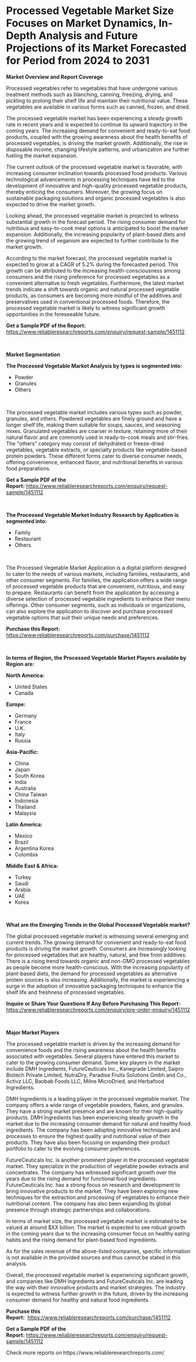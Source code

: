 <p><h1>Processed Vegetable Market Size Focuses on Market Dynamics, In-Depth Analysis and Future Projections of its Market Forecasted for Period from 2024 to 2031</h1></p><p><strong>Market Overview and Report Coverage</strong></p>
<p><p>Processed vegetables refer to vegetables that have undergone various treatment methods such as blanching, canning, freezing, drying, and pickling to prolong their shelf life and maintain their nutritional value. These vegetables are available in various forms such as canned, frozen, and dried.</p><p>The processed vegetable market has been experiencing a steady growth rate in recent years and is expected to continue its upward trajectory in the coming years. The increasing demand for convenient and ready-to-eat food products, coupled with the growing awareness about the health benefits of processed vegetables, is driving the market growth. Additionally, the rise in disposable income, changing lifestyle patterns, and urbanization are further fueling the market expansion.</p><p>The current outlook of the processed vegetable market is favorable, with increasing consumer inclination towards processed food products. Various technological advancements in processing techniques have led to the development of innovative and high-quality processed vegetable products, thereby enticing the consumers. Moreover, the growing focus on sustainable packaging solutions and organic processed vegetables is also expected to drive the market growth.</p><p>Looking ahead, the processed vegetable market is projected to witness substantial growth in the forecast period. The rising consumer demand for nutritious and easy-to-cook meal options is anticipated to boost the market expansion. Additionally, the increasing popularity of plant-based diets and the growing trend of veganism are expected to further contribute to the market growth.</p><p>According to the market forecast, the processed vegetable market is expected to grow at a CAGR of 5.2% during the forecasted period. This growth can be attributed to the increasing health-consciousness among consumers and the rising preference for processed vegetables as a convenient alternative to fresh vegetables. Furthermore, the latest market trends indicate a shift towards organic and natural processed vegetable products, as consumers are becoming more mindful of the additives and preservatives used in conventional processed foods. Therefore, the processed vegetable market is likely to witness significant growth opportunities in the foreseeable future.</p></p>
<p><strong>Get a Sample PDF of the Report:</strong> <a href="https://www.reliableresearchreports.com/enquiry/request-sample/1451112">https://www.reliableresearchreports.com/enquiry/request-sample/1451112</a></p>
<p>&nbsp;</p>
<p><strong>Market Segmentation</strong></p>
<p><strong>The Processed Vegetable Market Analysis by types is segmented into:</strong></p>
<p><ul><li>Powder</li><li>Granules</li><li>Others</li></ul></p>
<p>&nbsp;</p>
<p><p>The processed vegetable market includes various types such as powder, granules, and others. Powdered vegetables are finely ground and have a longer shelf life, making them suitable for soups, sauces, and seasoning mixes. Granulated vegetables are coarser in texture, retaining more of their natural flavor and are commonly used in ready-to-cook meals and stir-fries. The "others" category may consist of dehydrated or freeze-dried vegetables, vegetable extracts, or specialty products like vegetable-based protein powders. These different forms cater to diverse consumer needs, offering convenience, enhanced flavor, and nutritional benefits in various food preparations.</p></p>
<p><strong>Get a Sample PDF of the Report:</strong>&nbsp;<a href="https://www.reliableresearchreports.com/enquiry/request-sample/1451112">https://www.reliableresearchreports.com/enquiry/request-sample/1451112</a></p>
<p>&nbsp;</p>
<p><strong>The Processed Vegetable Market Industry Research by Application is segmented into:</strong></p>
<p><ul><li>Family</li><li>Restaurant</li><li>Others</li></ul></p>
<p>&nbsp;</p>
<p><p>The Processed Vegetable Market Application is a digital platform designed to cater to the needs of various markets, including families, restaurants, and other consumer segments. For families, the application offers a wide range of processed vegetable products that are convenient, nutritious, and easy to prepare. Restaurants can benefit from the application by accessing a diverse selection of processed vegetable ingredients to enhance their menu offerings. Other consumer segments, such as individuals or organizations, can also explore the application to discover and purchase processed vegetable options that suit their unique needs and preferences.</p></p>
<p><strong>Purchase this Report:</strong>&nbsp; <a href="https://www.reliableresearchreports.com/purchase/1451112">https://www.reliableresearchreports.com/purchase/1451112</a></p>
<p>&nbsp;</p>
<p><strong>In terms of Region, the Processed Vegetable Market Players available by Region are:</strong></p>
<p>
    <p> <strong> North America: </strong>
        <ul>
            <li>United States</li>
            <li>Canada</li>
        </ul>
        </p> 
    <p> <strong> Europe: </strong>
        <ul>
            <li>Germany</li>
            <li>France</li>
            <li>U.K.</li>
            <li>Italy</li>
            <li>Russia</li>
        </ul>
        </p> 
    <p> <strong> Asia-Pacific: </strong>
        <ul>
            <li>China</li>
            <li>Japan</li>
            <li>South Korea</li>
            <li>India</li>
            <li>Australia</li>
            <li>China Taiwan</li>
            <li>Indonesia</li>
            <li>Thailand</li>
            <li>Malaysia</li>
        </ul>
        </p> 
    <p> <strong> Latin America: </strong>
        <ul>
            <li>Mexico</li>
            <li>Brazil</li>
            <li>Argentina Korea</li>
            <li>Colombia</li>
        </ul>
        </p> 
    <p> <strong> Middle East & Africa: </strong>
        <ul>
            <li>Turkey</li>
            <li>Saudi</li>
            <li>Arabia</li>
            <li>UAE</li>
            <li>Korea</li>
        </ul>
    </p>
    </p>
<p>&nbsp;</p>
<p><strong>What are the Emerging Trends in the Global Processed Vegetable market?</strong></p>
<p><p>The global processed vegetable market is witnessing several emerging and current trends. The growing demand for convenient and ready-to-eat food products is driving the market growth. Consumers are increasingly looking for processed vegetables that are healthy, natural, and free from additives. There is a rising trend towards organic and non-GMO processed vegetables as people become more health-conscious. With the increasing popularity of plant-based diets, the demand for processed vegetables as alternative protein sources is also increasing. Additionally, the market is experiencing a surge in the adoption of innovative packaging techniques to enhance the shelf life and freshness of processed vegetables.</p></p>
<p><strong>Inquire or Share Your Questions If Any Before Purchasing This Report</strong>- <a href="https://www.reliableresearchreports.com/enquiry/pre-order-enquiry/1451112">https://www.reliableresearchreports.com/enquiry/pre-order-enquiry/1451112</a></p>
<p>&nbsp;</p>
<p><strong>Major Market Players</strong></p>
<p><p>The processed vegetable market is driven by the increasing demand for convenience foods and the rising awareness about the health benefits associated with vegetables. Several players have entered this market to cater to the growing consumer demand. Some key players in the market include DMH Ingredients, FutureCeuticals Inc., Kanegrade Limited, Saipro Biotech Private Limited, NutraDry, Paradise Fruits Solutions Gmbh and Co., Activz LLC, Baobab Foods LLC, Milne MicroDried, and Herbafood Ingredients.</p><p>DMH Ingredients is a leading player in the processed vegetable market. The company offers a wide range of vegetable powders, flakes, and granules. They have a strong market presence and are known for their high-quality products. DMH Ingredients has been experiencing steady growth in the market due to the increasing consumer demand for natural and healthy food ingredients. The company has been adopting innovative techniques and processes to ensure the highest quality and nutritional value of their products. They have also been focusing on expanding their product portfolio to cater to the evolving consumer preferences.</p><p>FutureCeuticals Inc. is another prominent player in the processed vegetable market. They specialize in the production of vegetable powder extracts and concentrates. The company has witnessed significant growth over the years due to the rising demand for functional food ingredients. FutureCeuticals Inc. has a strong focus on research and development to bring innovative products to the market. They have been exploring new techniques for the extraction and processing of vegetables to enhance their nutritional content. The company has also been expanding its global presence through strategic partnerships and collaborations.</p><p>In terms of market size, the processed vegetable market is estimated to be valued at around $XX billion. The market is expected to see robust growth in the coming years due to the increasing consumer focus on healthy eating habits and the rising demand for plant-based food ingredients.</p><p>As for the sales revenue of the above-listed companies, specific information is not available in the provided sources and thus cannot be stated in this analysis.</p><p>Overall, the processed vegetable market is experiencing significant growth, and companies like DMH Ingredients and FutureCeuticals Inc. are leading the way with their innovative products and market strategies. The industry is expected to witness further growth in the future, driven by the increasing consumer demand for healthy and natural food ingredients.</p></p>
<p><strong>Purchase this Report:</strong>&nbsp;&nbsp;<a href="https://www.reliableresearchreports.com/purchase/1451112">https://www.reliableresearchreports.com/purchase/1451112</a></p>
<p></p>
<p><strong>Get a Sample PDF of the Report:</strong>&nbsp;<a href="https://www.reliableresearchreports.com/enquiry/request-sample/1451112">https://www.reliableresearchreports.com/enquiry/request-sample/1451112</a></p>
<p>Check more reports on https://www.reliableresearchreports.com/</p>